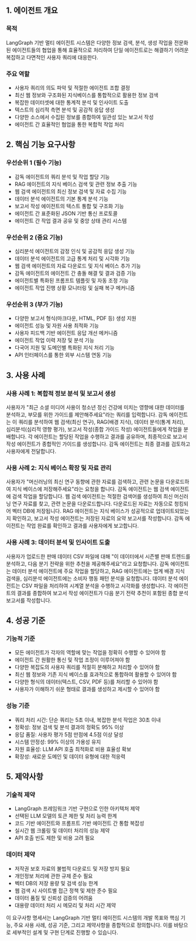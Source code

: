 ## 1. 에이전트 개요

### 목적
LangGraph 기반 멀티 에이전트 시스템은 다양한 정보 검색, 분석, 생성 작업을 전문화된 에이전트들의 협업을 통해 효율적으로 처리하여 단일 에이전트로는 해결하기 어려운 복잡하고 다면적인 사용자 쿼리에 대응한다.

### 주요 역할
- 사용자 쿼리의 의도 파악 및 적절한 에이전트 조합 결정
- 최신 웹 정보와 구조화된 지식베이스를 통합적으로 활용한 정보 검색
- 복잡한 데이터셋에 대한 통계적 분석 및 인사이트 도출
- 텍스트의 심리적 측면 분석 및 공감적 응답 생성
- 다양한 소스에서 수집된 정보를 종합하여 일관성 있는 보고서 작성
- 에이전트 간 효율적인
 협업을 통한 복합적 작업 처리

## 2. 핵심 기능 요구사항

### 우선순위 1 (필수 기능)
- 감독 에이전트의 쿼리 분석 및 작업 할당 기능
- RAG 에이전트의 지식 베이스 검색 및 관련 정보 추출 기능
- 웹 검색 에이전트의 최신 정보 검색 및 자료 수집 기능
- 데이터 분석 에이전트의 기본 통계 분석 기능
- 보고서 작성 에이전트의 텍스트 통합 및 구조화 기능
- 에이전트 간 표준화된 JSON 기반 통신 프로토콜
- 에이전트 간 작업 결과 공유 및 중앙 상태 관리 시스템

### 우선순위 2 (중요 기능)
- 심리분석 에이전트의 감정 인식 및 공감적 응답 생성 기능
- 데이터 분석 에이전트의 고급 통계 처리 및 시각화 기능
- 웹 검색 에이전트의 자료 다운로드 및 지식 베이스 추가 기능
- 감독 에이전트의 에이전트 간 충돌 해결 및 결과 검증 기능
- 에이전트별 특화된 프롬프트 템플릿 및 자동 조정 기능
- 에이전트 작업 진행 상황 모니터링 및 실패 복구 메커니즘

### 우선순위 3 (부가 기능)
- 다양한 보고서 형식(마크다운, HTML, PDF 등) 생성 지원
- 에이전트 성능 및 자원 사용 최적화 기능
- 사용자 피드백 기반 에이전트 응답 개선 메커니즘
- 에이전트 작업 이력 저장 및 분석 기능
- 다국어 지원 및 도메인별 특화된 지식 처리 기능
- API 인터페이스를 통한 외부 시스템 연동 기능

## 3. 사용 사례

### 사용 사례 1: 복합적 정보 분석 및 보고서 생성
사용자가 "최근 소셜 미디어 사용이 청소년 정신 건강에 미치는 영향에 대한 데이터를 분석하고, 부모를 위한 가이드를 제안해주세요"라는 쿼리를 입력합니다. 감독 에이전트는 이 쿼리를 분석하여 웹 검색(최신 연구), RAG(배경 지식), 데이터 분석(통계 처리), 심리분석(심리적 영향 평가), 보고서 작성(종합 가이드 작성) 에이전트들에게 작업을 분배합니다. 각 에이전트는 할당된 작업을 수행하고 결과를 공유하며, 최종적으로 보고서 작성 에이전트가 종합적인 가이드를 생성합니다. 감독 에이전트는 최종 결과를 검토하고 사용자에게 전달합니다.

### 사용 사례 2: 지식 베이스 확장 및 자료 관리
사용자가 "머신러닝의 최신 연구 동향에 관한 자료를 검색하고, 관련 논문을 다운로드하여 지식 베이스에 저장해주세요"라는 요청을 합니다. 감독 에이전트는 웹 검색 에이전트에 검색 작업을 할당합니다. 웹 검색 에이전트는 적절한 검색어를 생성하여 최신 머신러닝 연구 자료를 찾고, 관련 논문을 다운로드합니다. 다운로드된 자료는 자동으로 청킹되어 벡터 DB에 저장됩니다. RAG 에이전트는 지식 베이스가 성공적으로 업데이트되었는지 확인하고, 보고서 작성 에이전트는 저장된 자료의 요약 보고서를 작성합니다. 감독 에이전트는 작업 완료를 확인하고 결과를 사용자에게 보고합니다.

### 사용 사례 3: 데이터 분석 및 인사이트 도출
사용자가 업로드한 판매 데이터 CSV 파일에 대해 "이 데이터에서 시즌별 판매 트렌드를 분석하고, 다음 분기 전략을 위한 추천을 제공해주세요"라고 요청합니다. 감독 에이전트는 데이터 분석 에이전트에 주요 작업을 할당하고, RAG 에이전트에는 업계 배경 지식 검색을, 심리분석 에이전트에는 소비자 행동 패턴 분석을 요청합니다. 데이터 분석 에이전트는 CSV 파일을 처리하여 시계열 분석을 수행하고 시각화를 생성합니다. 각 에이전트의 결과를 종합하여 보고서 작성 에이전트가 다음 분기 전략 추천이 포함된 종합 분석 보고서를 작성합니다.

## 4. 성공 기준

### 기능적 기준
- 모든 에이전트가 각자의 역할에 맞는 작업을 정확히 수행할 수 있어야 함
- 에이전트 간 원활한 통신 및 작업 조정이 이루어져야 함
- 다양한 복잡도의 사용자 쿼리를 적절히 분해하고 처리할 수 있어야 함
- 최신 웹 정보와 기존 지식 베이스를 효과적으로 통합하여 활용할 수 있어야 함
- 다양한 형식의 데이터(텍스트, CSV, PDF 등)를 처리할 수 있어야 함
- 사용자가 이해하기 쉬운 형태로 결과를 생성하고 제시할 수 있어야 함

### 성능 기준
- 쿼리 처리 시간: 단순 쿼리는 5초 이내, 복잡한 분석 작업은 30초 이내
- 정확성: 정보 검색 및 분석 결과의 정확도 95% 이상
- 응답 품질: 사용자 평가 5점 만점에 4.5점 이상 달성
- 시스템 안정성: 99% 이상의 가용성 유지
- 자원 효율성: LLM API 호출 최적화로 비용 효율성 확보
- 확장성: 새로운 도메인 및 데이터 유형에 대한 적응력

## 5. 제약사항

### 기술적 제약
- LangGraph 프레임워크 기반 구현으로 인한 아키텍처 제약
- 선택된 LLM 모델의 토큰 제한 및 처리 능력 한계
- 코드 기반 에이전트와 프롬프트 기반 에이전트 간 통합 복잡성
- 실시간 웹 크롤링 및 데이터 처리의 성능 제약
- API 호출 빈도 제한 및 비용 고려 필요

### 데이터 제약
- 저작권 보호 자료의 불법적 다운로드 및 저장 방지 필요
- 개인정보 처리에 관한 규제 준수 필요
- 벡터 DB의 저장 용량 및 검색 성능 한계
- 웹 검색 시 사이트별 접근 정책 및 제한 준수 필요
- 데이터 품질 및 신뢰성 검증의 어려움
- 대용량 데이터 처리 시 메모리 및 처리 시간 제약

이 요구사항 명세서는 LangGraph 기반 멀티 에이전트 시스템의 개발 목표와 핵심 기능, 주요 사용 사례, 성공 기준, 그리고 제약사항을 종합적으로 정의합니다. 이를 바탕으로 세부적인 설계 및 구현 단계로 진행할 수 있습니다.